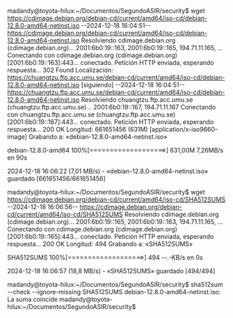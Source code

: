 madandy@toyota-hilux:~/Documentos/SegundoASIR/security$ 
wget https://cdimage.debian.org/debian-cd/current/amd64/iso-cd/debian-12.8.0-amd64-netinst.iso
--2024-12-18 16:04:51--  https://cdimage.debian.org/debian-cd/current/amd64/iso-cd/debian-12.8.0-amd64-netinst.iso
Resolviendo cdimage.debian.org (cdimage.debian.org)... 2001:6b0:19::163, 2001:6b0:19::165, 194.71.11.165, ...
Conectando con cdimage.debian.org (cdimage.debian.org)[2001:6b0:19::163]:443... conectado.
Petición HTTP enviada, esperando respuesta... 302 Found
Localización: https://chuangtzu.ftp.acc.umu.se/debian-cd/current/amd64/iso-cd/debian-12.8.0-amd64-netinst.iso [siguiendo]
--2024-12-18 16:04:51--  https://chuangtzu.ftp.acc.umu.se/debian-cd/current/amd64/iso-cd/debian-12.8.0-amd64-netinst.iso
Resolviendo chuangtzu.ftp.acc.umu.se (chuangtzu.ftp.acc.umu.se)... 2001:6b0:19::167, 194.71.11.167
Conectando con chuangtzu.ftp.acc.umu.se (chuangtzu.ftp.acc.umu.se)[2001:6b0:19::167]:443... conectado.
Petición HTTP enviada, esperando respuesta... 200 OK
Longitud: 661651456 (631M) [application/x-iso9660-image]
Grabando a: «debian-12.8.0-amd64-netinst.iso»

debian-12.8.0-amd64 100%[===================>] 631,00M  7,26MB/s    en 90s     

2024-12-18 16:06:22 (7,01 MB/s) - «debian-12.8.0-amd64-netinst.iso» guardado [661651456/661651456]

madandy@toyota-hilux:~/Documentos/SegundoASIR/security$ 
wget https://cdimage.debian.org/debian-cd/current/amd64/iso-cd/SHA512SUMS
--2024-12-18 16:06:56--  https://cdimage.debian.org/debian-cd/current/amd64/iso-cd/SHA512SUMS
Resolviendo cdimage.debian.org (cdimage.debian.org)... 2001:6b0:19::165, 2001:6b0:19::163, 194.71.11.165, ...
Conectando con cdimage.debian.org (cdimage.debian.org)[2001:6b0:19::165]:443... conectado.
Petición HTTP enviada, esperando respuesta... 200 OK
Longitud: 494
Grabando a: «SHA512SUMS»

SHA512SUMS          100%[===================>]     494  --.-KB/s    en 0s      

2024-12-18 16:06:57 (18,8 MB/s) - «SHA512SUMS» guardado [494/494]

madandy@toyota-hilux:~/Documentos/SegundoASIR/security$ 
sha512sum --check --ignore-missing SHA512SUMS
debian-12.8.0-amd64-netinst.iso: La suma coincide
madandy@toyota-hilux:~/Documentos/SegundoASIR/security$ 